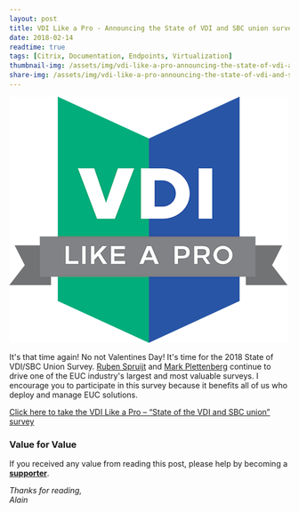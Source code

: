 ```yaml
---
layout: post
title: VDI Like a Pro - Announcing the State of VDI and SBC union survey 2018
date: 2018-02-14
readtime: true
tags: [Citrix, Documentation, Endpoints, Virtualization]
thumbnail-img: /assets/img/vdi-like-a-pro-announcing-the-state-of-vdi-and-sbc-union-survey-2018/vdi-like-a-pro.png
share-img: /assets/img/vdi-like-a-pro-announcing-the-state-of-vdi-and-sbc-union-survey-2018/vdi-like-a-pro.png
---
```

![](/assets/img/vdi-like-a-pro-announcing-the-state-of-vdi-and-sbc-union-survey-2018/vdi-like-a-pro.png)

It's that time again! No not Valentines Day! It's time for the 2018 State of VDI/SBC Union Survey. <a href="https://vdilikeapro.com/ruben-spruijt/" target="_blank" rel="noopener">Ruben Spruijt</a> and <a href="https://vdilikeapro.com/mark-plettenberg/" target="_blank" rel="noopener">Mark Plettenberg</a> continue to drive one of the EUC industry's largest and most valuable surveys. I encourage you to participate in this survey because it benefits all of us who deploy and manage EUC solutions.

<a href="https://www.questionpro.com/t/ANHzkZYyBf" target="_blank" rel="noopener">Click here to take the VDI Like a Pro – “State of the VDI and SBC union” survey</a>

### Value for Value
If you received any value from reading this post, please help by becoming a [**supporter**](https://www.paypal.com/donate?hosted_button_id=73HNLGA2SGLLU).

*Thanks for reading,*  
*Alain*